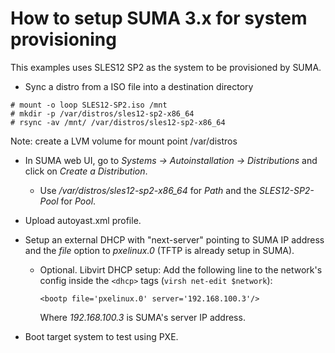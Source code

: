 # How to setup SUMA 3.x for system provisioning

This examples uses SLES12 SP2 as the system to be provisioned by SUMA.

- Sync a distro from a ISO file into a destination directory

```
# mount -o loop SLES12-SP2.iso /mnt
# mkdir -p /var/distros/sles12-sp2-x86_64
# rsync -av /mnt/ /var/distros/sles12-sp2-x86_64
```
Note: create a LVM volume for mount point /var/distros

- In SUMA web UI, go to _Systems -> Autoinstallation -> Distributions_ and click
  on _Create a Distribution_.
    - Use _/var/distros/sles12-sp2-x86_64_ for _Path_ and the _SLES12-SP2-Pool_
      for _Pool_.

- Upload autoyast.xml profile.

- Setup an external DHCP with "next-server" pointing to SUMA IP address and the
  _file_ option to _pxelinux.0_ (TFTP is already setup in SUMA).

  - Optional. Libvirt DHCP setup: Add the following line to the network's config
    inside the `<dhcp>` tags (`virsh net-edit $network`):

    `<bootp file='pxelinux.0' server='192.168.100.3'/>`

    Where _192.168.100.3_ is SUMA's server IP address.

- Boot target system to test using PXE.

